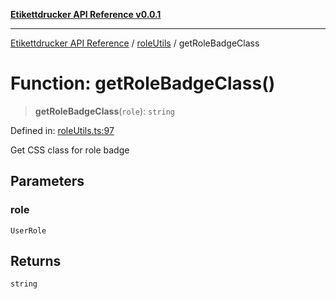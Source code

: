 [**Etikettdrucker API Reference v0.0.1**](../../README.md)

***

[Etikettdrucker API Reference](../../modules.md) / [roleUtils](../README.md) / getRoleBadgeClass

# Function: getRoleBadgeClass()

> **getRoleBadgeClass**(`role`): `string`

Defined in: [roleUtils.ts:97](https://github.com/JayeshKakkad-Rotoclear/Etikettdruck/blob/main/src/lib/roleUtils.ts#L97)

Get CSS class for role badge

## Parameters

### role

`UserRole`

## Returns

`string`
